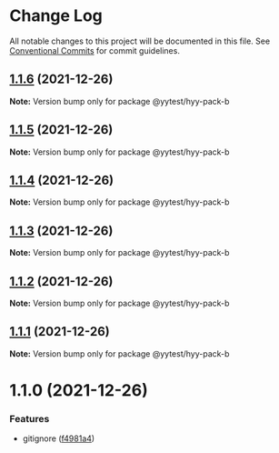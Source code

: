 # Change Log

All notable changes to this project will be documented in this file.
See [Conventional Commits](https://conventionalcommits.org) for commit guidelines.

## [1.1.6](https://github.com/hyy1115/lerna-test/compare/@yytest/hyy-pack-b@1.1.5...@yytest/hyy-pack-b@1.1.6) (2021-12-26)

**Note:** Version bump only for package @yytest/hyy-pack-b





## [1.1.5](https://github.com/hyy1115/lerna-test/compare/@yytest/hyy-pack-b@1.1.4...@yytest/hyy-pack-b@1.1.5) (2021-12-26)

**Note:** Version bump only for package @yytest/hyy-pack-b





## [1.1.4](https://github.com/hyy1115/lerna-test/compare/@yytest/hyy-pack-b@1.1.3...@yytest/hyy-pack-b@1.1.4) (2021-12-26)

**Note:** Version bump only for package @yytest/hyy-pack-b





## [1.1.3](https://github.com/hyy1115/lerna-test/compare/@yytest/hyy-pack-b@1.1.2...@yytest/hyy-pack-b@1.1.3) (2021-12-26)

**Note:** Version bump only for package @yytest/hyy-pack-b





## [1.1.2](https://github.com/hyy1115/lerna-test/compare/@yytest/hyy-pack-b@1.1.1...@yytest/hyy-pack-b@1.1.2) (2021-12-26)

**Note:** Version bump only for package @yytest/hyy-pack-b





## [1.1.1](https://github.com/hyy1115/lerna-test/compare/@yytest/hyy-pack-b@1.1.0...@yytest/hyy-pack-b@1.1.1) (2021-12-26)

**Note:** Version bump only for package @yytest/hyy-pack-b





# 1.1.0 (2021-12-26)


### Features

* gitignore ([f4981a4](https://github.com/hyy1115/lerna-test/commit/f4981a46bb640fbd6f3e6dd7d6b2d93adc59a33c))
